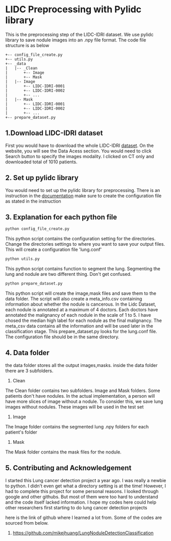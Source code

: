 # LIDC Preprocessing with Pylidc library
This is the preprocessing step of the LIDC-IDRI dataset. We use pylidc library to save nodule images into an .npy file format.
The code file structure is as below

```
+-- config_file_create.py
+-- utils.py
+-- _data
|   |-- _Clean
|       +-- Image
|       +-- Mask
|   |-- Image
|       +-- LIDC-IDRI-0001
|       +-- LIDC-IDRI-0002
|       +-- ...
|   |-- Mask
|       +-- LIDC-IDRI-0001
|       +-- LIDC-IDRI-0002
|       +-- ...
+-- prepare_dataset.py
```

## 1.Download LIDC-IDRI dataset
First you would have to download the whole LIDC-IDRI [dataset](https://wiki.cancerimagingarchive.net/display/Public/LIDC-IDRI).
On the website, you will see the Data Acess section. You would need to click Search button to specify the images modality.
I clicked on CT only and downloaded total of 1010 patients.

## 2. Set up pylidc library
You would need to set up the pylidc library for preprocessing. There is an instruction in the [documentation](https://pylidc.github.io/install.html)
make sure to create the configuration file as stated in the instruction

## 3. Explanation for each python file
```bash
python config_file_create.py
```
This python script contains the configuration setting for the directories. Change the directories settings to where you want to save your output files.
This will create a configuration file 'lung.conf'

```bash
python utils.py
```
This python script contains function to segment the lung. Segmenting the lung and nodule are two different thing. Don't get confused. 

```bash
python prepare_dataset.py
```
This python script will create the image,mask files and save them to the data folder. The script will also create a meta_info.csv containing information about whether the nodule is
cancerous. In the Lidc Dataset, each nodule is annotated at a maximum of 4 doctors. Each doctors have annotated the malignancy of each nodule in the scale of 1 to 5. 
I have chosed the median high label for each nodule as the final malignancy. The meta_csv data contains all the information and will be used later in the classification stage.
This prepare_dataset.py looks for the lung.conf file. The configuration file should be in the same directory.


## 4. Data folder
the data folder stores all the output images,masks.
inside the data folder there are 3 subfolders. 
1. Clean

The Clean folder contains two subfolders. Image and Mask folders.
Some patients don't have nodules. In the actual implementation, a person will have more slices of image without a nodule. To consider this, we save lung images without nodules.
These images will be used in the test set 

1. Image

The Image folder contains the segmented lung .npy folders for each patient's folder

1. Mask

The Mask folder contains the mask files for the nodule.


## 5. Contributing and Acknowledgement
I started this Lung cancer detection project a year ago. I was really a newbie to python. I didn't even get what a directory setting is at the time! However, I had to complete this project
for some personal reasons. I looked through google and other githubs. But most of them were too hard to understand and the code itself lacked information. I hope my codes here could help
other researchers first starting to do lung cancer detection projects

here is the link of github where I learned a lot from. Some of the codes are sourced from below.
1. https://github.com/mikejhuang/LungNoduleDetectionClassification

